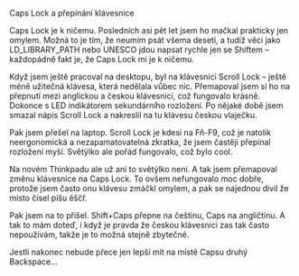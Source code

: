 Caps Lock a přepínání klávesnice

Caps Lock je k ničemu.
Posledních asi pět let jsem ho mačkal prakticky jen omylem.
Možná to je tím, že neumím psát všema deseti, a tudíž věci jako
LD_LIBRARY_PATH nebo UNESCO jdou napsat rychle jen se Shiftem – každopádně fakt
je, že Caps Lock mi je k ničemu.

Když jsem ještě pracoval na desktopu, byl na klávesnici Scroll Lock – ještě
méně užitečná klávesa, která nedělala vůbec nic.
Přemapoval jsem si ho na přepnutí mezi anglickou a českou klávesnicí,
což fungovalo krásně.
Dokonce s LED indikátorem sekundárního rozložení.
Po nějaké době jsem smazal nápis Scroll Lock a nakreslil na tu klávesu českou
vlaječku.

Pak jsem přešel na laptop.
Scroll Lock je kdesi na Fň-F9, což je natolik neergonomická a
nezapamatovatelná zkratka, že jsem častěji přepínal rozložení myší.
Světýlko ale pořád fungovalo, což bylo cool.

Na novém Thinkpadu ale už ani to světýlko není.
A tak jsem přemapoval změnu klávesnice na Caps Lock.
To ovšem nefungovalo moc dobře, protože jsem často onu klávesu zmáčkl omylem,
a pak se najednou divil že místo čísel píšu ěščř.

Pak jsem na to přišel.
Shift+Caps přepne na češtinu, Caps na angličtinu.
A tak to mám doteď, i když je pravda že českou klávesnici zas tak často
nepoužívám,
takže je to možná stejně zbytečné.

Jestli nakonec nebude přece jen lepší mít na místě Capsu druhý Backspace…

